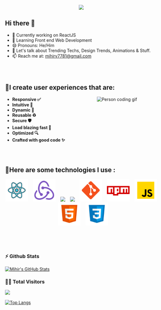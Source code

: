 <p align="center">
  <img src="https://i.pinimg.com/originals/88/e5/a4/88e5a4a52f0d7725c5e56364422b79fc.gif" width="600px" />
</p>

## Hi there 👋

- 🔭 Currently working on ReactJS
- 🌱 Learning Front end Web Development
- 😄 Pronouns: He/Him
- 💬 Let's talk about Trending Techs, Design Trends, Animations & Stuff.
- 📫 Reach me at: <a href="mailto:mihirv7781@gmail.com">mihirv7781@gmail.com</a>
<br/>
<br/>

 ## 🧨I create user experiences that are:

<img align="right" alt="Person coding gif" src="https://cdn.dribbble.com/users/2571505/screenshots/14197653/media/324034b1707825a543f520a98d30fdf2.gif" width="200" />

- **Responsive ✅**
- **Intuitive 🤩**
- **Dynamic 🧬**
- **Reusable ♻️**
- **Secure 🛡️**
- **Load blazing fast 🚀**
- **Optimized 🔍**
- **Crafted with good code ✨**

<br/>
<br/>

## 🎈Here are some technologies I use :

<p align="center">
<code><img height="75" src="https://github.com/chandan-reddy-k/chandan-reddy-k/blob/master/assets/react.png"></code> &nbsp;&nbsp;
<code><img height="75" src="https://github.com/chandan-reddy-k/chandan-reddy-k/blob/master/assets/redux.png"></code> &nbsp;&nbsp;
  <code><img height="75" src="https://cdn.freebiesupply.com/logos/large/2x/nodejs-1-logo-png-transparent.png"></code> &nbsp;&nbsp;
  <code><img height="75" src="https://cdn.freebiesupply.com/logos/thumbs/2x/mongodb-logo.png"></code> &nbsp;&nbsp;
<code><img height="75" src="https://github.com/chandan-reddy-k/chandan-reddy-k/blob/master/assets/git.png"></code> &nbsp;&nbsp;
<code><img height="75" src="https://github.com/chandan-reddy-k/chandan-reddy-k/blob/master/assets/npm.png"></code> &nbsp;&nbsp;
<code><img height="75" src="https://github.com/chandan-reddy-k/chandan-reddy-k/blob/master/assets/js.png"></code> &nbsp;&nbsp;
<code><img height="75" src="https://github.com/chandan-reddy-k/chandan-reddy-k/blob/master/assets/html.png"></code> &nbsp;&nbsp;
<code><img height="75" src="https://github.com/chandan-reddy-k/chandan-reddy-k/blob/master/assets/css.png"></code>
</p>

<br/>

<br/>
<br/>

### ⚡ Github Stats

<a href="https://github.com/mihirverma7781/7781">
  <img align="center" src="https://github-readme-stats.vercel.app/api?username=mihirverma7781&show_icons=true&theme=tokyonight" alt="Mihir's GitHub Stats" />
</a>

### 👨‍💻 Total Visitors 

<img src="https://profile-counter.glitch.me/mihirverma7781/count.svg" /><br>

[![Top Langs](https://github-readme-stats.vercel.app/api/top-langs/?username=anuraghazra&layout=compact)](https://github.com/mihirv7781)
